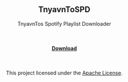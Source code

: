 <h2 align=center>TnyavnToSPD</h2>
<p align=center>TnyavnTos Spotify Playlist Downloader</p>

<br>

<h4 align=center><a href='https://github.com/Svxy/TnyavnToSPD/releases/latest'>Download</a></h4>

<br>

<p align=center>This project licensed under the <a href='./LICENSE'>Apache License</a>.</p>